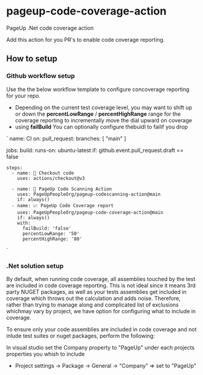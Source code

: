 # pageup-code-coverage-action
PageUp .Net code coverage action

Add this action for you PR's to enable code coverage reporting.

## How to setup 


### Github workflow setup

Use the the below workflow template to configure concoverage reporting for your repo.
- Depending on the current test coverage level, you may want to shift up or down the **percentLowRange**  / **percentHighRange** range for the coverage reporting to incrementally move the dial upward on coverage
- using **failBuild** You can optionally configure thebuidl to failif you drop


`
name: CI
on:
  pull_request:
    branches: [ "main" ]

jobs:
  build:
    runs-on: ubuntu-latest
    if: github.event.pull_request.draft == false

    steps:
      - name: 🛒 Checkout code
        uses: actions/checkout@v3

      - name: 🔐 PageUp Code Scanning Action
        uses: PageUpPeopleOrg/pageup-codescanning-action@main      
        if: always()
      - name: 📈 PageUp Code Coverage report
        uses: PageUpPeopleOrg/pageup-code-coverage-action@main      
        if: always()
        with:
          failBuild: 'false'
          percentLowRange: '50'
          percentHighRange: '80'
`

### .Net solution setup

By default, when running code coverage, all assemblies touched by the test are included in code coverage reporting.
This is not ideal since it means 3rd party NUGET packages, as well as your tests assemblies get included in coverage which throws out the calculation and adds noise.
Therefore, rather than trying to manage along and complicated list of exclusions whichmay vary by project, we have option for configuring what to include in coverage.

To ensure only your code assemblies are included in code coverage and not inlude test suites or nuget packages, perform the following:

In visual studio set the Company property to "PageUp" under each projects properties you whish to include 
 - Project settings ->  Package -> General -> "Company"  => set to "PageUp"
